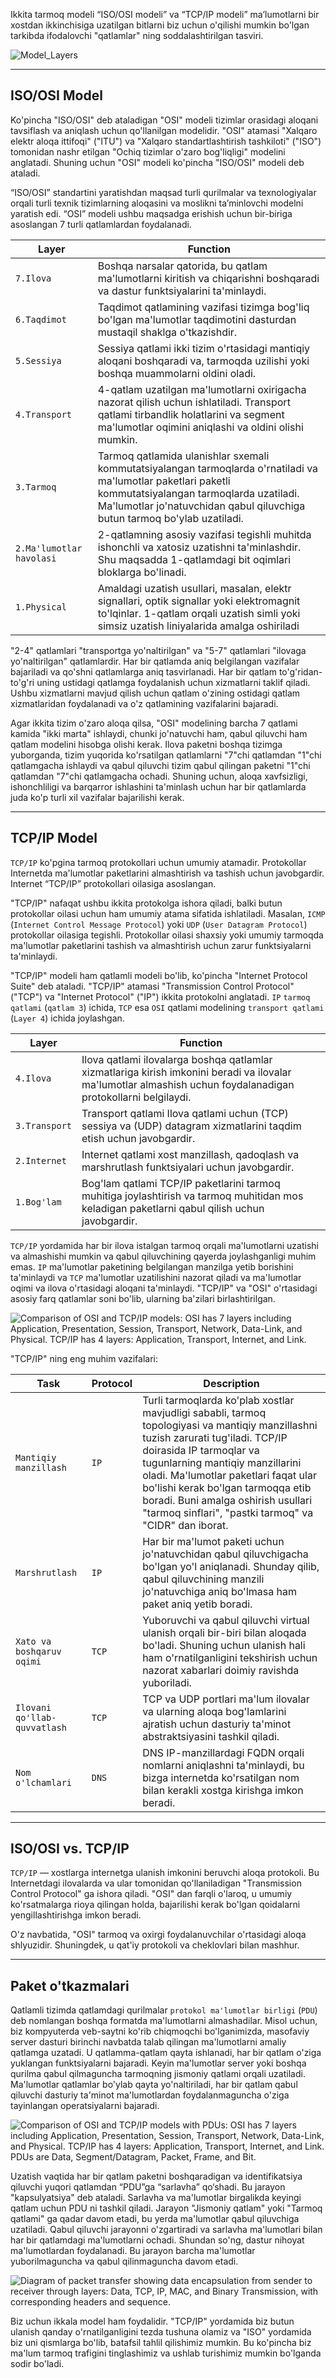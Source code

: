 Ikkita tarmoq modeli “ISO/OSI modeli” va “TCP/IP modeli” ma’lumotlarni bir xostdan ikkinchisiga uzatilgan bitlarni biz uchun o'qilishi mumkin bo'lgan tarkibda ifodalovchi "qatlamlar" ning soddalashtirilgan tasviri.

![Model_Layers](https://academy.hackthebox.com/storage/modules/34/redesigned/net_models4.png)

---

## ISO/OSI Model

Ko'pincha "ISO/OSI" deb ataladigan "OSI" modeli tizimlar orasidagi aloqani tavsiflash va aniqlash uchun qo'llanilgan modelidir. "OSI" atamasi "Xalqaro elektr aloqa ittifoqi" ("ITU") va "Xalqaro standartlashtirish tashkiloti" ("ISO") tomonidan nashr etilgan "Ochiq tizimlar o'zaro bog'liqligi" modelini anglatadi. Shuning uchun "OSI" modeli ko'pincha "ISO/OSI" modeli deb ataladi.

“ISO/OSI” standartini yaratishdan maqsad turli qurilmalar va texnologiyalar orqali turli texnik tizimlarning aloqasini va moslikni taʼminlovchi modelni yaratish edi. “OSI” modeli ushbu maqsadga erishish uchun bir-biriga asoslangan 7 turli qatlamlardan foydalanadi.

| **Layer**                | **Function**                                                                                                                                                                                                                          |
| ------------------------ | ------------------------------------------------------------------------------------------------------------------------------------------------------------------------------------------------------------------------------------- |
| `7.Ilova`                | Boshqa narsalar qatorida, bu qatlam ma'lumotlarni kiritish va chiqarishni boshqaradi va dastur funktsiyalarini ta'minlaydi.                                                                                                           |
| `6.Taqdimot`             | Taqdimot qatlamining vazifasi tizimga bog'liq bo'lgan ma'lumotlar taqdimotini dasturdan mustaqil shaklga o'tkazishdir.                                                                                                                |
| `5.Sessiya`              | Sessiya qatlami ikki tizim o'rtasidagi mantiqiy aloqani boshqaradi va, tarmoqda uzilishi yoki boshqa muammolarni oldini oladi.                                                                                                        |
| `4.Transport`            | 4-qatlam uzatilgan ma'lumotlarni oxirigacha nazorat qilish uchun ishlatiladi. Transport qatlami tirbandlik holatlarini va segment ma'lumotlar oqimini aniqlashi va oldini olishi mumkin.                                              |
| `3.Tarmoq`               | Tarmoq qatlamida ulanishlar sxemali kommutatsiyalangan tarmoqlarda o'rnatiladi va ma'lumotlar paketlari paketli kommutatsiyalangan tarmoqlarda uzatiladi. Ma'lumotlar jo'natuvchidan qabul qiluvchiga butun tarmoq bo'ylab uzatiladi. |
| `2.Ma'lumotlar havolasi` | 2-qatlamning asosiy vazifasi tegishli muhitda ishonchli va xatosiz uzatishni ta'minlashdir. Shu maqsadda 1-qatlamdagi bit oqimlari bloklarga bo'linadi.                                                                               |
| `1.Physical`             | Amaldagi uzatish usullari, masalan, elektr signallari, optik signallar yoki elektromagnit to'lqinlar. 1-qatlam orqali uzatish simli yoki simsiz uzatish liniyalarida amalga oshiriladi                                                |

"2-4" qatlamlari "transportga yo'naltirilgan" va "5-7" qatlamlari "ilovaga yo'naltirilgan" qatlamlardir. Har bir qatlamda aniq belgilangan vazifalar bajariladi va qo'shni qatlamlarga aniq tasvirlanadi. Har bir qatlam to'g'ridan-to'g'ri uning ustidagi qatlamga foydalanish uchun xizmatlarni taklif qiladi. Ushbu xizmatlarni mavjud qilish uchun qatlam o'zining ostidagi qatlam xizmatlaridan foydalanadi va o'z qatlamining vazifalarini bajaradi.

Agar ikkita tizim o'zaro aloqa qilsa, "OSI" modelining barcha 7 qatlami kamida "ikki marta" ishlaydi, chunki jo'natuvchi ham, qabul qiluvchi ham qatlam modelini hisobga olishi kerak. Ilova paketni boshqa tizimga yuborganda, tizim yuqorida ko'rsatilgan qatlamlarni "7"chi qatlamdan "1"chi qatlamgacha ishlaydi va qabul qiluvchi tizim qabul qilingan paketni "1"chi qatlamdan "7"chi qatlamgacha ochadi. Shuning uchun, aloqa xavfsizligi, ishonchliligi va barqarror ishlashini ta'minlash uchun har bir qatlamlarda juda ko'p turli xil vazifalar bajarilishi kerak.

---

## TCP/IP Model

`TCP/IP` ko'pgina tarmoq protokollari uchun umumiy atamadir. Protokollar Internetda ma'lumotlar paketlarini almashtirish va tashish uchun javobgardir. Internet “TCP/IP” protokollari oilasiga asoslangan. 

"TCP/IP" nafaqat ushbu ikkita protokolga ishora qiladi, balki butun protokollar oilasi uchun ham umumiy atama sifatida ishlatiladi. Masalan, `ICMP` (`Internet Control Message Protocol`) yoki `UDP` (`User Datagram Protocol`) protokollar oilasiga tegishli. Protokollar oilasi shaxsiy yoki umumiy tarmoqda ma'lumotlar paketlarini tashish va almashtirish uchun zarur funktsiyalarni ta'minlaydi.

"TCP/IP" modeli ham qatlamli modeli bo'lib, ko'pincha "Internet Protocol Suite" deb ataladi. "TCP/IP" atamasi "Transmission Control Protocol" ("TCP") va "Internet Protocol" ("IP") ikkita protokolni anglatadi. `IP` `tarmoq qatlami` (`qatlam 3`) ichida, `TCP` esa `OSI` qatlami modelining `transport qatlami` (`Layer 4`) ichida joylashgan.

| **Layer**     | **Function**                                                                                                                                                   |
| ------------- | -------------------------------------------------------------------------------------------------------------------------------------------------------------- |
| `4.Ilova`     | Ilova qatlami ilovalarga boshqa qatlamlar xizmatlariga kirish imkonini beradi va ilovalar ma'lumotlar almashish uchun foydalanadigan protokollarni belgilaydi. |
| `3.Transport` | Transport qatlami Ilova qatlami uchun (TCP) sessiya va (UDP) datagram xizmatlarini taqdim etish uchun javobgardir.                                             |
| `2.Internet`  | Internet qatlami xost manzillash, qadoqlash va marshrutlash funktsiyalari uchun javobgardir.                                                                   |
| `1.Bog'lam`   | Bog'lam qatlami TCP/IP paketlarini tarmoq muhitiga joylashtirish va tarmoq muhitidan mos keladigan paketlarni qabul qilish uchun javobgardir.                  |
`TCP/IP` yordamida har bir ilova istalgan tarmoq orqali ma'lumotlarni uzatishi va almashishi mumkin va qabul qiluvchining qayerda joylashganligi muhim emas. `IP` ma'lumotlar paketining belgilangan manzilga yetib borishini ta'minlaydi va `TCP` ma'lumotlar uzatilishini nazorat qiladi va ma'lumotlar oqimi va ilova o'rtasidagi aloqani ta'minlaydi. "TCP/IP" va "OSI" o'rtasidagi asosiy farq qatlamlar soni bo'lib, ularning ba'zilari birlashtirilgan.

![Comparison of OSI and TCP/IP models: OSI has 7 layers including Application, Presentation, Session, Transport, Network, Data-Link, and Physical. TCP/IP has 4 layers: Application, Transport, Internet, and Link.](https://academy.hackthebox.com/storage/modules/34/redesigned/net_models4.png)

"TCP/IP" ning eng muhim vazifalari:

| **Task**                     | **Protocol** | **Description**                                                                                                                                                                                                                                                                                                                                                               |
| ---------------------------- | ------------ | ----------------------------------------------------------------------------------------------------------------------------------------------------------------------------------------------------------------------------------------------------------------------------------------------------------------------------------------------------------------------------- |
| `Mantiqiy manzillash`        | `IP`         | Turli tarmoqlarda ko'plab xostlar mavjudligi sababli, tarmoq topologiyasi va mantiqiy manzillashni tuzish zarurati tug'iladi. TCP/IP doirasida IP tarmoqlar va tugunlarning mantiqiy manzillarini oladi. Ma'lumotlar paketlari faqat ular bo'lishi kerak bo'lgan tarmoqqa etib boradi. Buni amalga oshirish usullari "tarmoq sinflari", "pastki tarmoq" va "CIDR" dan iborat. |
| `Marshrutlash`               | `IP`         | Har bir ma'lumot paketi uchun jo'natuvchidan qabul qiluvchigacha bo'lgan yo'l aniqlanadi. Shunday qilib, qabul qiluvchining manzili jo'natuvchiga aniq bo'lmasa ham paket aniq yetib boradi.                                                                                                                                                                                  |
| `Xato va boshqaruv oqimi`    | `TCP`        | Yuboruvchi va qabul qiluvchi virtual ulanish orqali bir-biri bilan aloqada bo'ladi. Shuning uchun ulanish hali ham o'rnatilganligini tekshirish uchun nazorat xabarlari doimiy ravishda yuboriladi.                                                                                                                                                                           |
| `Ilovani qo'llab-quvvatlash` | `TCP`        | TCP va UDP portlari ma'lum ilovalar va ularning aloqa bog'lamlarini ajratish uchun dasturiy ta'minot abstraktsiyasini tashkil qiladi.                                                                                                                                                                                                                                         |
| `Nom o'lchamlari`            | `DNS`        | DNS IP-manzillardagi FQDN orqali nomlarni aniqlashni ta'minlaydi, bu bizga internetda ko'rsatilgan nom bilan kerakli xostga kirishga imkon beradi.                                                                                                                                                                                                                            |

---

## ISO/OSI vs. TCP/IP

`TCP/IP` — xostlarga internetga ulanish imkonini beruvchi aloqa protokoli. Bu Internetdagi ilovalarda va ular tomonidan qo'llaniladigan "Transmission Control Protocol" ga ishora qiladi. "OSI" dan farqli o'laroq, u umumiy ko'rsatmalarga rioya qilingan holda, bajarilishi kerak bo'lgan qoidalarni yengillashtirishga imkon beradi.

O'z navbatida, "OSI" tarmoq va oxirgi foydalanuvchilar o'rtasidagi aloqa shlyuzidir. Shuningdek, u qat'iy protokoli va cheklovlari bilan mashhur.

---

## Paket o'tkazmalari

Qatlamli tizimda qatlamdagi qurilmalar `protokol ma'lumotlar birligi` (`PDU`) deb nomlangan boshqa formatda ma'lumotlarni almashadilar. Misol uchun, biz kompyuterda veb-saytni ko'rib chiqmoqchi bo'lganimizda, masofaviy server dasturi birinchi navbatda talab qilingan ma'lumotlarni amaliy qatlamga uzatadi. U qatlamma-qatlam qayta ishlanadi, har bir qatlam o'ziga yuklangan funktsiyalarni bajaradi. Keyin ma'lumotlar server yoki boshqa qurilma qabul qilmaguncha tarmoqning jismoniy qatlami orqali uzatiladi. Ma'lumotlar qatlamlar bo'ylab qayta yo'naltiriladi, har bir qatlam qabul qiluvchi dasturiy ta'minot ma'lumotlardan foydalanmaguncha o'ziga tayinlangan operatsiyalarni bajaradi.

![Comparison of OSI and TCP/IP models with PDUs: OSI has 7 layers including Application, Presentation, Session, Transport, Network, Data-Link, and Physical. TCP/IP has 4 layers: Application, Transport, Internet, and Link. PDUs are Data, Segment/Datagram, Packet, Frame, and Bit.](https://academy.hackthebox.com/storage/modules/34/redesigned/net_models_pdu2.png)

Uzatish vaqtida har bir qatlam paketni boshqaradigan va identifikatsiya qiluvchi yuqori qatlamdan “PDU”ga “sarlavha” qo‘shadi. Bu jarayon "kapsulyatsiya" deb ataladi. Sarlavha va ma'lumotlar birgalikda keyingi qatlam uchun PDU ni tashkil qiladi. Jarayon "Jismoniy qatlam" yoki "Tarmoq qatlami" ga qadar davom etadi, bu yerda ma'lumotlar qabul qiluvchiga uzatiladi. Qabul qiluvchi jarayonni o'zgartiradi va sarlavha ma'lumotlari bilan har bir qatlamdagi ma'lumotlarni ochadi. Shundan so'ng, dastur nihoyat ma'lumotlardan foydalanadi. Bu jarayon barcha ma'lumotlar yuborilmaguncha va qabul qilinmaguncha davom etadi.

![Diagram of packet transfer showing data encapsulation from sender to receiver through layers: Data, TCP, IP, MAC, and Binary Transmission, with corresponding headers and sequence.](https://academy.hackthebox.com/storage/modules/34/packet_transfer.png)

Biz uchun  ikkala model ham foydalidir. "TCP/IP" yordamida biz butun ulanish qanday o'rnatilganligini tezda tushuna olamiz va "ISO" yordamida biz uni qismlarga bo'lib, batafsil tahlil qilishimiz mumkin. Bu ko'pincha biz ma'lum tarmoq trafigini tinglashimiz va ushlab turishimiz mumkin bo'lganda sodir bo'ladi.